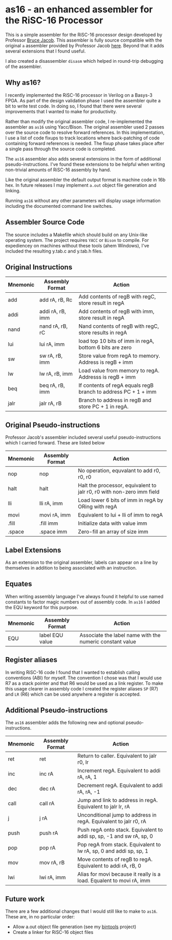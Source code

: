 # as16 - an enhanced assembler for the RiSC-16 Processor

This is a simple assembler for the RiSC-16 processor design developed by
Professor [Bruce Jacob](https://user.eng.umd.edu/~blj/RiSC/). This assembler is
fully source compatible with the original `a` assembler provided 
by Professor Jacob [here](https://user.eng.umd.edu/~blj/RiSC/a.c). Beyond that
it adds several extensions that I found useful.

I also created a disassembler `disasm` which helped in round-trip debugging
of the assembler.

## Why as16?

I recently implemented the RiSC-16 processor in Verilog on a Basys-3 FPGA. 
As part of the design validation phase I used the assembler quite a bit to 
write test code. In doing so, I found that there were several improvements 
that I wanted to make for productivity.

Rather than modify the original assembler code, I re-implemented the assembler 
as `as16` using Yacc/Bison. The original assembler used 2 passes over the 
source code to resolve forward references. In this implementation, I use a list 
of code fixups to track locations where back-patching of code containing 
forward references is needed. The fixup phase takes place after a single pass 
through the source code is completed.

The `as16` assembler also adds several extensions in the form of 
additional pseudo-instructions. I've found these extensions to be helpful when
writing non-trivial amounts of RiSC-16 assembly by hand.

Like the original assembler the default output format is machine code in 16b hex.
In future releases I may implement `a.out` object file generation and linking.

Running `as16` without any other parameters will display usage information 
including the documented command line switches.

## Assembler Source Code

The source includes a Makefile which should build on any Unix-like operating 
system. The project requires `YACC` or `Bison` to compile. For expediencey on 
machines without these tools (ahem Windows), I've included the resulting 
y.tab.c and y.tab.h files.

## Original Instructions

Mnemonic | Assembly Format | Action
---------|-----------------|-------
add | add rA, rB, Rc | Add contents of regB with regC, store result in regA
addi | addi rA, rB, imm | Add contents of regB with imm, store result in regA
nand | nand rA, rB, rC | Nand contents of regB with regC, store results in regA
lui | lui rA, imm | load top 10 bits of imm in regA, bottom 6 bits are zero
sw | sw rA, rB, imm | Store value from regA to memory. Address is regB + imm
lw | lw rA, rB, imm | Load value from memory to regA. Addresss is regB + imm
beq | beq rA, rB, imm | If contents of regA equals regB branch to address PC + 1 + imm
jalr | jalr rA, rB | Branch to address in regB and store PC + 1 in regA.

## Original Pseudo-instructions

Professor Jacob's assembler included several useful pseudo-instructions which I carried
forward. These are listed below

Mnemonic | Assembly Format | Action
---------|-----------------|-------
nop | nop | No operation, equvalant to add r0, r0, r0
halt | halt | Halt the processor, equivalent to jalr r0, r0 with non-zero imm field
lli | lli rA, imm | Load lower 6 bits of imm in regA by ORing with regA
movi | movi rA, imm | Equivalent to lui + lli of imm to regA
.fill | .fill imm | Initialize data with value imm
.space | .space imm | Zero-fill an array of size imm

## Label Extensions

As an extension to the original assembler, labels can appear on a line by themselves 
in addition to being associated with an instruction.

## Equates

When writing assembly language I've always found it helpful to use named 
constants to factor magic numbers out of assembly code. In `as16` I added the EQU
keyword for this purpose.

Mnemonic | Assembly Format | Action
---------|-----------------|-------
EQU | label EQU value | Associate the label name with the numeric constant value

## Register aliases

In writing RiSC-16 code I found that I wanted to establish calling conventions 
(ABI) for myself. The convention I chose was that I would use R7 as a stack 
pointer and that R6 would be used as a link register. To make this usage 
clearer in assembly code I created the register aliases `SP` (R7) and `LR` (R6)
which can be used anywhere a register is accepted.

## Additional Pseudo-instructions

The `as16` assembler adds the following new and optional pseudo-instructions.

Mnemonic | Assembly Format | Action
---------|-----------------|-------
ret | ret | Return to caller. Equivalent to jalr r0, lr
inc | inc rA | Increment regA. Equivalent to addi rA, rA, 1
dec | dec rA | Decrement regA. Equivalent to addi rA, rA, -1
call | call rA | Jump and link to address in regA. Equivalent to jalr lr, rA
j | j rA | Unconditional jump to address in regA. Equivalent to jalr r0, rA
push | push rA | Push regA onto stack. Equivalent to addi sp, sp, -1 and sw rA, sp, 0
pop | pop rA | Pop regA from stack. Equivalent to lw rA, sp, 0 and addi sp, sp, 1
mov | mov rA, rB | Move contents of regB to regA. Equivalent to addi rA, rB, 0
lwi | lwi rA, imm | Alias for movi because it really is a load. Equalent to movi rA, imm

## Future work

There are a few additional changes that I would still like to make to `as16`. These are,
in no particular order:

* Allow a.out object file generation (see my [bintools](https://github.com/mseminatore/bintools) project)
* Create a linker for RiSC-16 object files


